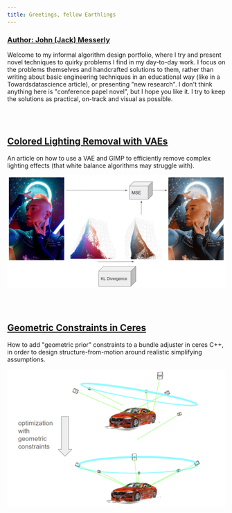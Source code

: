 ```yaml
---
title: Greetings, fellow Earthlings
---
```


### [Author: John (Jack) Messerly](https://www.linkedin.com/in/jack-messerly-567b9b96/)


Welcome to my informal algorithm design portfolio, where I try and present novel techniques to quirky problems I find in my day-to-day work. I focus on the problems themselves and handcrafted solutions to them, rather than writing about basic engineering techniques in an educational way (like in a Towardsdatascience article), or presenting "new research". I don't think anything here is "conference papel novel", but I hope you like it. I try to keep the solutions as practical, on-track and visual as possible.

<br>
<br>

## [Colored Lighting Removal with VAEs](https://jp-mess.github.io/Advanced-ML-Color-Fixes/)

An article on how to use a VAE and GIMP to efficiently remove complex lighting effects (that white balance algorithms may struggle with).

![cie_scatter](diagrams/model2.png)

<br>
<br>

## [Geometric Constraints in Ceres](https://jp-mess.github.io/relative-geometry-writeup/)

How to add "geometric prior" constraints to a bundle adjuster in ceres C++, in order to design structure-from-motion around realistic simplifying assumptions.

<p align="center">
  <img src="diagrams/optimization_with_geometric_constraints.png" alt="Optimization with Geometric Constraints"/>
</p>

<br>
<br>

